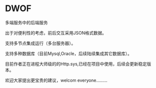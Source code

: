 # DWOF


多端服务中的后端服务


出于对便利性的考虑，前后交互采用JSON格式数据。


支持多节点集成运行（多台服务器）。


支持多种数据库（目前Mysql,Oracle，后续陆续集成其它数据库）。


目前作者正在进程大师级的的Http.sys,已经在项目中使用，后续会更新稳定版本。


欢迎大家提出更宝贵的建议，welcom everyone.........
